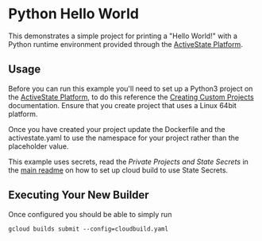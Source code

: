 # Python Hello World

This demonstrates a simple project for printing a "Hello World!" with a
Python runtime environment provided through the [ActiveState Platform].

## Usage

Before you can run this example you'll need to set up a Python3 project
on the [ActiveState Platform], to do this reference the [Creating Custom Projects]
documentation. Ensure that you create project that uses a Linux 64bit platform.

Once you have created your project update the Dockerfile and the
activestate.yaml to use the namespace for your project rather than the
placeholder value.

This example uses secrets, read the *Private Projects and State Secrets*
in the [main readme] on how to set up cloud build to use State Secrets.

## Executing Your New Builder

Once configured you should be able to simply run

```
gcloud builds submit --config=cloudbuild.yaml
```

   [ActiveState Platform]: https://www.activestate.com/products/platform/
   [Creating Custom Projects]: https://docs.activestate.com/platform/projects/custom-builds/
   [main readme]: ../../README.md